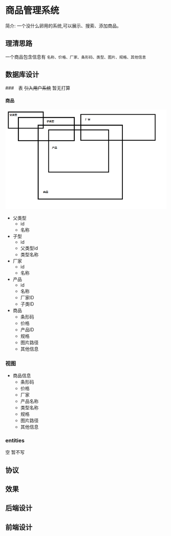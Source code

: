# 商品管理系统
简介: 一个没什么卵用的系统,可以展示、搜索、添加商品。
## 理清思路
一个商品包含信息有 ``名称、价格、厂家、条形码、类型、图片、规格、其他信息``  
## 数据库设计
###　表
~~引入用户系统~~ 暂无打算
#### 商品
![图解](docs_tmp/readme_database_entities_i.png)
* 父类型
  * id
  * 名称
* 子型
  * id
  * 父类型id
  * 类型名称
* 厂家
  * id 
  * 名称  
* 产品
  * id
  * 名称
  * 厂家ID
  * 子类ID
* 商品
  * 条形码
  * 价格
  * 产品ID
  * 规格
  * 图片路径
  * 其他信息
### 视图
* 商品信息
  * 条形码
  * 价格
  * 厂家
  * 产品名称
  * 类型名称
  * 规格
  * 图片路径
  * 其他信息
   

### entities
空 暂不写
## 协议

## 效果
## 后端设计
## 前端设计